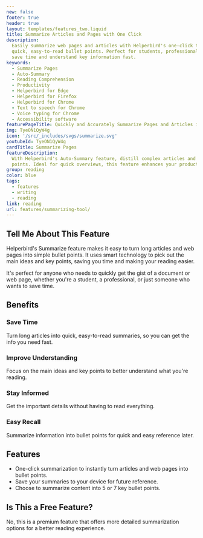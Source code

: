 ```yaml
---
new: false
footer: true
header: true
layout: templates/features_two.liquid
title: Summarize Articles and Pages with One Click
description:
  Easily summarize web pages and articles with Helperbird's one-click tool. Turn long texts into
  quick, easy-to-read bullet points. Perfect for students, professionals, and anyone who wants to
  save time and understand key information fast.
keywords:
  - Summarize Pages
  - Auto-Summary
  - Reading Comprehension
  - Productivity
  - Helperbird for Edge
  - Helperbird for Firefox
  - Helperbird for Chrome
  - Text to speech for Chrome
  - Voice typing for Chrome
  - Accessibility software
featurePageTitle: Quickly and Accurately Summarize Pages and Articles in a Click
img: TyeON1QyW4g
icon: '/src/_includes/svgs/summarize.svg'
youtubeId: TyeON1QyW4g
cardTitle: Summarize Pages
featureDescription:
  With Helperbird's Auto-Summary feature, distill complex articles and web pages into key bullet
  points. Ideal for quick overviews, this feature enhances your productivity and comprehension.
group: reading
color: blue
tags:
  - features
  - writing
  - reading
link: reading
url: features/summarizing-tool/
---
```


## Tell Me About This Feature

Helperbird's Summarize feature makes it easy to turn long articles and web pages into simple bullet
points. It uses smart technology to pick out the main ideas and key points, saving you time and
making your reading easier.

It's perfect for anyone who needs to quickly get the gist of a document or web page, whether you're
a student, a professional, or just someone who wants to save time.

## Benefits

### Save Time

Turn long articles into quick, easy-to-read summaries, so you can get the info you need fast.

### Improve Understanding

Focus on the main ideas and key points to better understand what you're reading.

### Stay Informed

Get the important details without having to read everything.

### Easy Recall

Summarize information into bullet points for quick and easy reference later.

## Features

- One-click summarization to instantly turn articles and web pages into bullet points.
- Save your summaries to your device for future reference.
- Choose to summarize content into 5 or 7 key bullet points.

## Is This a Free Feature?

No, this is a premium feature that offers more detailed summarization options for a better reading
experience.
